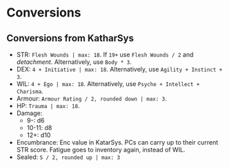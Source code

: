 # Conversions

## Conversions from KatharSys

- STR: `Flesh Wounds | max: 18`. If `19+` use `Flesh Wounds / 2` and *detachment*. Alternatively, use `Body * 3`.
- DEX: `4 + Initiative | max: 18`. Alternatively, use `Agility + Instinct + 3`.
- WIL: `4 + Ego | max: 18`. Alternatively, use `Psyche + Intellect + Charisma`.
- Armour: `Armour Rating / 2, rounded down | max: 3`.
- HP: `Trauma | max: 18`.
- Damage:
	- 9-: d6
	- 10-11: d8
	- 12+: d10
- Encumbrance: Enc value in KatarSys. PCs can carry up to their current STR score. Fatigue goes to inventory again, instead of WIL.
- Sealed: `S / 2, rounded up | max: 3`
